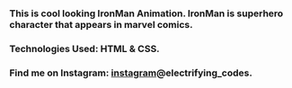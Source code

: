 ### This is cool looking IronMan Animation. IronMan is superhero character that appears in marvel comics.

### Technologies Used: HTML & CSS.

### Find me on Instagram: [instagram]@electrifying_codes.

[instagram]: https://www.instagram.com/electrifying_codes
